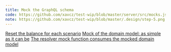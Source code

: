 ```yaml
---
title: Mock the GraphQL schema
code: https://github.com/xavcz/test-wip/blob/master/server/src/mocks.js
note: https://github.com/xavcz/test-wip/blob/master/.design/step-5.png
---
```


<a href="https://github.com/xavcz/test-wip/blob/master/server/src/mocks.js#L1-L2">Reset the balance for each scenario</a>
<a href="https://github.com/xavcz/test-wip/blob/master/server/src/mocks.js#L14">Mock of the domain model: as simple as it can be</a>
<a href="https://github.com/xavcz/test-wip/blob/master/server/src/mocks.js#L21">The resolver mock function consumes the mocked domain model</a>